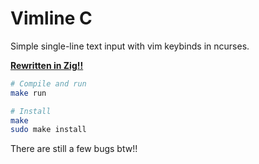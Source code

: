 # Vimline C

Simple single-line text input with vim keybinds in ncurses.

[**Rewritten in Zig!!**](https://github.com/dxrcy/vimline)

```sh
# Compile and run
make run

# Install
make
sudo make install
```

There are still a few bugs btw!!

